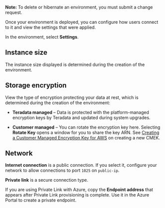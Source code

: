 **Note:** To delete or hibernate an environment, you must submit a change request.

Once your environment is deployed, you can configure how users connect to it and view the settings that were applied.

In the environment, select **Settings**.

## Instance size


The instance size displayed is determined during the creation of the environment.

## Storage encryption


View the type of encryption protecting your data at rest, which is determined during the creation of the environment:

-   **Teradata managed** – Data is protected with the platform-managed encryption keys by Teradata and updated during system upgrades.


-   **Customer managed** – You can rotate the encryption key here. Selecting **Rotate Key** opens a window for you to share the key ARN. See [Creating a Customer Managed Encryption Key for AWS](https://docs.teradata.com/access/sources/dita/topic?dita:topicPath=qly1704828971494.dita) on creating a new CMEK.


## Network


**Internet connection** is a public connection. If you select it, configure your network to allow connections to port `1025` on `public-ip`.

**Private link** is a secure connection type.

If you are using Private Link with Azure, copy the **Endpoint address** that appears after Private Link provisioning is complete. Use it in the Azure Portal to create a private endpoint.

